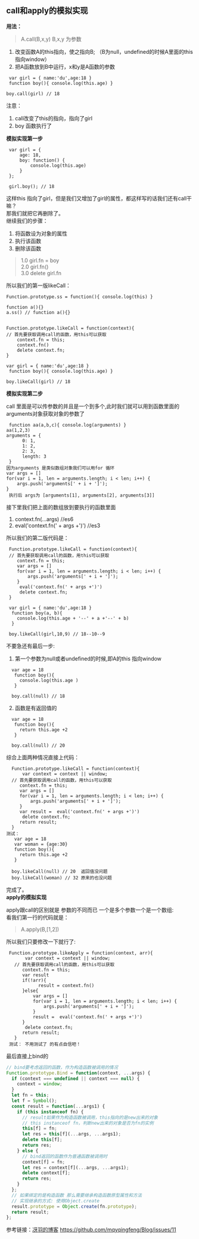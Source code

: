 ## call和apply的模拟实现
**用法：**
>A.call(B,x,y)  B,x,y 为参数  
1. 改变函数A的this指向，使之指向B; （B为null，undefined的时候A里面的this指向window）
2. 把A函数放到B中运行，x和y是A函数的参数

```
 var girl = { name:'du',age:18 }
 function boy(){ console.log(this.age) }

boy.call(girl) // 18
```
注意：
1. call改变了this的指向，指向了girl
2. boy 函数执行了

**模拟实现第一步**
```
 var girl = {
     age: 18,
     boy: function() {
         console.log(this.age)
     }
 };
 
 girl.boy(); // 18
```
这样this 指向了girl，但是我们又增加了girl的属性，都这样写的话我们还有call干嘛？
<br>
那我们就把它再删除了。<br>
继续我们的步骤：
1. 将函数设为对象的属性
2. 执行该函数
3. 删除该函数
>1.0 girl.fn = boy<br>
>2.0 girl.fn()<br>
>3.0 delete girl.fn<br>

所以我们的第一版likeCall：<br>
```
Function.prototype.ss = function(){ console.log(this) }

function a(){}
a.ss() // function a(){}


Function.prototype.likeCall = function(context){
// 首先要获取调用call的函数，用this可以获取
    context.fn = this;
    context.fn()
    delete context.fn;
} 

var girl = { name:'du',age:18 }
 function boy(){ console.log(this.age) }

boy.likeCall(girl) // 18
```
**模拟实现第二步**

call 里面是可以传参数的并且是一个到多个,此时我们就可以用到函数里面的arguments对象获取对象的参数了
```
 function aa(a,b,c){ console.log(arguments) }
aa(1,2,3) 
arguments = {
      0: 1,
      1: 2,
      2: 3,
      length: 3
 }
因为arguments 是类似数组对象我们可以用for 循环
var args = []
for(var i = 1, len = arguments.length; i < len; i++) {
    args.push('arguments[' + i + ']');
}
 执行后 args为 [arguments[1], arguments[2], arguments[3]]
```
接下里我们把上面的数组放到要执行的函数里面
1. context.fn(...args) //es6
2. eval('context.fn(' + args +')') //es3

所以我们的第二版代码是：
```
 Function.prototype.likeCall = function(context){
 // 首先要获取调用call的函数，用this可以获取
    context.fn = this;
    var args = []
    for(var i = 1, len = arguments.length; i < len; i++) {
        args.push('arguments[' + i + ']');
    }
     eval('context.fn(' + args +')')
     delete context.fn;
 } 
 
 var girl = { name:'du',age:18 }
  function boy(a, b){ 
    console.log(this.age + '--' + a +'--' + b)
  }
 
 boy.likeCall(girl,10,9) // 18--10--9
```
不要急还有最后一步:<br>
1. 第一个参数为null或者undefined的时候,即A的this 指向window<br>
```
  var age = 18 
   function boy(){ 
     console.log(this.age )
   }
  
  boy.call(null) // 18
```
2. 函数是有返回值的
```
  var age = 18 
   function boy(){ 
     return this.age +2
   }
  
  boy.call(null) // 20
```
综合上面两种情况直接上代码：
```
  Function.prototype.likeCall = function(context){
      var context = context || window;
  // 首先要获取调用call的函数，用this可以获取
     context.fn = this;
     var args = []
     for(var i = 1, len = arguments.length; i < len; i++) {
         args.push('arguments[' + i + ']');
     }
     var result =  eval('context.fn(' + args +')')
      delete context.fn;
     return result;
  } 
测试：
   var age = 18 
   var woman = {age:30}
   function boy(){ 
     return this.age +2
   }
  
  boy.likeCall(null) // 20  返回值没问题 
  boy.likeCall(woman) // 32 原来的也没问题
```
完成了。<br>
**apply的模拟实现**

apply跟call的区别就是 参数的不同而已 一个是多个参数一个是一个数组:
<br> 
看我们第一行的代码就是：
>A.apply(B,[1,2])

所以我们只要修改一下就行了:
```
 Function.prototype.likeApply = function(context, arr){
       var context = context || window;
   // 首先要获取调用call的函数，用this可以获取
      context.fn = this;
      var result
      if(!arr){
            result = context.fn()
      }else{
          var args = []
          for(var i = 1, len = arguments.length; i < len; i++) {
              args.push('arguments[' + i + ']');
          }
          result =  eval('context.fn(' + args +')')
      }
       delete context.fn;
      return result;
   } 
 测试： 不用测试了 的有点自信吧！
```
最后直接上bind的
```js
// bind要考虑返回的函数，作为构造函数被调用的情况
Function.prototype.Bind = function(context, ...args) {
  if (context === undefined || context === null) {
    context = window;
  }
  let fn = this;
  let f = Symbol();
  const result = function(...args1) {
    if (this instanceof fn) {
      // result如果作为构造函数被调用，this指向的是new出来的对象
      // this instanceof fn，判断new出来的对象是否为fn的实例
      this[f] = fn;
      let res = this[f](...args, ...args1);
      delete this[f];
      return res;
    } else {
      // bind返回的函数作为普通函数被调用时
      context[f] = fn;
      let res = context[f](...args, ...args1);
      delete context[f];
      return res;
    }
  };
  // 如果绑定的是构造函数 那么需要继承构造函数原型属性和方法
  // 实现继承的方式: 使用Object.create
  result.prototype = Object.create(fn.prototype);
  return result;
};
```
参考链接：[冴羽的博客]() https://github.com/mqyqingfeng/Blog/issues/11<br>

